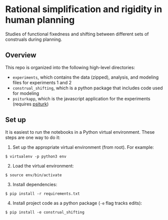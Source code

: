 # Rational simplification and rigidity in human planning

Studies of functional fixedness and shifting between different sets of construals during planning.

## Overview

This repo is organized into the following high-level directories:
- `experiments`, which contains the data (zipped), analysis, and modeling files for experiments 1 and 2
- `construal_shifting`, which is a python package that includes code used for modeling
- `psiturkapp`, which is the javascript application for the experiments (requires [psiturk](https://psiturk.org/))

## Set up

It is easiest to run the notebooks in a Python virtual environment. These
steps are one way to do it: 

1. Set up the appropriate virtual environment (from root). For example:
```
$ virtualenv -p python3 env
```

2. Load the virtual environment:
```
$ source env/bin/activate
```

3. Install dependencies:
```
$ pip install -r requirements.txt
```

4. Install project code as a python package (`-e` flag tracks edits):
```
$ pip install -e construal_shifting
```


